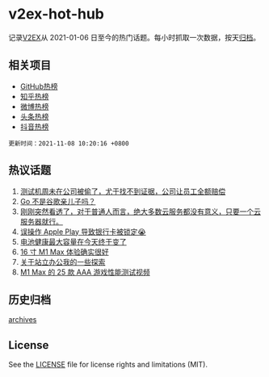 # v2ex-hot-hub

 记录[V2EX](https://www.v2ex.com/)从 2021-01-06 日至今的热门话题。每小时抓取一次数据，按天[归档](archives)。
 
 ## 相关项目

- [GitHub热榜](https://github.com/snaildev/github-hot-hub)
- [知乎热榜](https://github.com/snaildev/zhihu-hot-hub)
- [微博热榜](https://github.com/snaildev/weibo-hot-hub)
- [头条热榜](https://github.com/snaildev/toutiao-hot-hub)
- [抖音热榜](https://github.com/snaildev/douyin-hot-hub)


 `更新时间：2021-11-08 10:20:16 +0800`

## 热议话题

1. [测试机周未在公司被偷了，尤于找不到证据，公司让员工全额赔偿](https://www.v2ex.com/t/813601)
1. [Go 不是谷歌亲儿子吗？](https://www.v2ex.com/t/813608)
1. [刚刚突然看透了，对于普通人而言，绝大多数云服务都没有意义，只要一个云服务器就行。](https://www.v2ex.com/t/813621)
1. [误操作 Apple Play 导致银行卡被锁定😭](https://www.v2ex.com/t/813701)
1. [电池健康最大容量在今天终于变了](https://www.v2ex.com/t/813741)
1. [16 寸 M1 Max 体验确实很好](https://www.v2ex.com/t/813625)
1. [关于站立办公我的一些探索](https://www.v2ex.com/t/813660)
1. [M1 Max 的 25 款 AAA 游戏性能测试视频](https://www.v2ex.com/t/813632)

## 历史归档

[archives](archives)

## License

See the [LICENSE](LICENSE) file for license rights and limitations (MIT).
